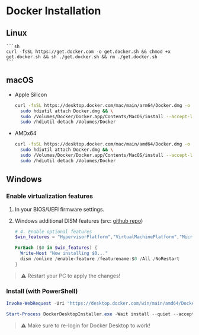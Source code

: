 # Docker Installation

## Linux

    ```sh
    curl -fsSL https://get.docker.com -o get.docker.sh && chmod +x get.docker.sh && sh ./get.docker.sh && rm ./get.docker.sh
    ```

## macOS

-   Apple Silicon

    ```sh
    curl -fsSL https://desktop.docker.com/mac/main/arm64/Docker.dmg -o ~/Docker.dmg && \
      sudo hdiutil attach Docker.dmg && \
      sudo /Volumes/Docker/Docker.app/Contents/MacOS/install --accept-license --user=$(whoami) && \
      sudo /hdiutil detach /Volumes/Docker
    ```

-   AMDx64

    ```sh
    curl -fsSL https://desktop.docker.com/mac/main/amd64/Docker.dmg -o ~/Docker.dmg && \
      sudo hdiutil attach Docker.dmg && \
      sudo /Volumes/Docker/Docker.app/Contents/MacOS/install --accept-license --user=$(whoami) && \
      sudo /hdiutil detach /Volumes/Docker
    ```

## Windows

### Enable virtualization features

1.  In your BIOS/UEFI firmware settings.
1.  Windows additional DISM features (src: [github repo](https://github.com/aaanh/autowin))

    ```powershell
    # 4. Enable optional features
    $win_features = "HypervisorPlatform","VirtualMachinePlatform","Microsoft-Windows-Subsystem-Linux","Microsoft-Hyper-V-All","Microsoft-Hyper-V","Microsoft-Hyper-V-Tools-All","Microsoft-Hyper-V-Management-Powershell","Microsoft-Hyper-V-Hypervisor","Microsoft-Hyper-V-Services","Microsoft-Hyper-V-Management-Clients"

    ForEach ($0 in $win_features) {
      Write-Host "Now installing $0..."
      dism /online /enable-feature /featurename:$0 /All /NoRestart
    }
    ```

> ⚠️ Restart your PC to apply the changes!

### Install (with PowerShell)

```powershell
Invoke-WebRequest -Uri "https://desktop.docker.com/win/main/amd64/Docker%20Desktop%20Installer.exe" -OutFile DockerDesktopInstaller.exe

Start-Process DockerDesktopInstaller.exe -Wait install --quiet --accept-license --backend="wsl-2"
```

> ⚠️ Make sure to re-login for Docker Desktop to work!
